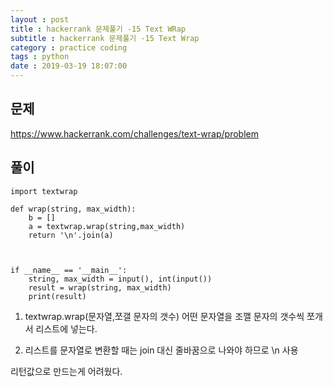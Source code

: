 ```yaml
---
layout : post
title : hackerrank 문제풀기 -15 Text WRap
subtitle : hackerrank 문제풀기 -15 Text Wrap
category : practice coding
tags : python
date : 2019-03-19 18:07:00
---
```


## 문제 

https://www.hackerrank.com/challenges/text-wrap/problem

## 풀이

~~~
import textwrap

def wrap(string, max_width):
    b = []
    a = textwrap.wrap(string,max_width)
    return '\n'.join(a)
    
        

if __name__ == '__main__':
    string, max_width = input(), int(input())
    result = wrap(string, max_width)
    print(result)
~~~

1. textwrap.wrap(문자열,쪼갤 문자의 갯수)
어떤 문자열을 조깰 문자의 갯수씩 쪼개서 리스트에 넣는다.

2. 리스트를 문자열로 변환할 때는 join 대신 줄바꿈으로 나와야 하므로 \n 사용

리턴값으로 만드는게 어려웠다.
